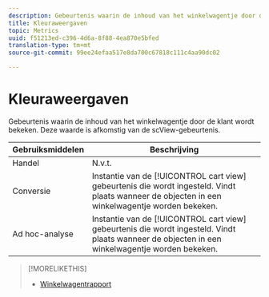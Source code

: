 ```yaml
---
description: Gebeurtenis waarin de inhoud van het winkelwagentje door de klant wordt bekeken. Deze waarde is afkomstig van de scView-gebeurtenis.
title: Kleuraweergaven
topic: Metrics
uuid: f51213ed-c396-4d6a-8f88-4ea870e5bfed
translation-type: tm+mt
source-git-commit: 99ee24efaa517e8da700c67818c111c4aa90dc02

---
```



# Kleuraweergaven

Gebeurtenis waarin de inhoud van het winkelwagentje door de klant wordt bekeken. Deze waarde is afkomstig van de scView-gebeurtenis.

| Gebruiksmiddelen | Beschrijving |
|---|---|
| Handel | N.v.t. |
| Conversie | Instantie van de [!UICONTROL cart view] gebeurtenis die wordt ingesteld. Vindt plaats wanneer de objecten in een winkelwagentje worden bekeken. |
| Ad hoc-analyse | Instantie van de [!UICONTROL cart view] gebeurtenis die wordt ingesteld. Vindt plaats wanneer de objecten in een winkelwagentje worden bekeken. |

>[!MORELIKETHIS]
>
>* [Winkelwagentrapport](/help/components/c-variables/dimensionslist/reports-shopping-cart.md)

